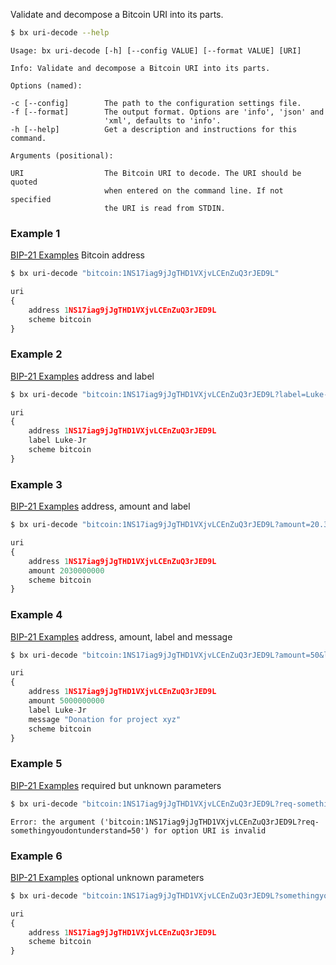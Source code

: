 Validate and decompose a Bitcoin URI into its parts. 
```sh
$ bx uri-decode --help
```
```
Usage: bx uri-decode [-h] [--config VALUE] [--format VALUE] [URI]        

Info: Validate and decompose a Bitcoin URI into its parts.               

Options (named):

-c [--config]        The path to the configuration settings file.        
-f [--format]        The output format. Options are 'info', 'json' and   
                     'xml', defaults to 'info'.                          
-h [--help]          Get a description and instructions for this command.

Arguments (positional):

URI                  The Bitcoin URI to decode. The URI should be quoted 
                     when entered on the command line. If not specified  
                     the URI is read from STDIN.   
```
### Example 1
[BIP-21 Examples](https://github.com/evoskuil/bips/blob/master/bip-0021.mediawiki#Examples) Bitcoin address
```sh
$ bx uri-decode "bitcoin:1NS17iag9jJgTHD1VXjvLCEnZuQ3rJED9L"
```
```js
uri
{
    address 1NS17iag9jJgTHD1VXjvLCEnZuQ3rJED9L
    scheme bitcoin
}
```
### Example 2
[BIP-21 Examples](https://github.com/evoskuil/bips/blob/master/bip-0021.mediawiki#Examples) address and label
```sh
$ bx uri-decode "bitcoin:1NS17iag9jJgTHD1VXjvLCEnZuQ3rJED9L?label=Luke-Jr"
```
```js
uri
{
    address 1NS17iag9jJgTHD1VXjvLCEnZuQ3rJED9L
    label Luke-Jr
    scheme bitcoin
}
```
### Example 3
[BIP-21 Examples](https://github.com/evoskuil/bips/blob/master/bip-0021.mediawiki#Examples) address, amount and label
```sh
$ bx uri-decode "bitcoin:1NS17iag9jJgTHD1VXjvLCEnZuQ3rJED9L?amount=20.3&label=Luke-Jr"
```
```js
uri
{
    address 1NS17iag9jJgTHD1VXjvLCEnZuQ3rJED9L
    amount 2030000000
    scheme bitcoin
}
```
### Example 4
[BIP-21 Examples](https://github.com/evoskuil/bips/blob/master/bip-0021.mediawiki#Examples) address, amount, label and message
```sh
$ bx uri-decode "bitcoin:1NS17iag9jJgTHD1VXjvLCEnZuQ3rJED9L?amount=50&label=Luke-Jr&message=Donation%20for%20project%20xyz"
```
```js
uri
{
    address 1NS17iag9jJgTHD1VXjvLCEnZuQ3rJED9L
    amount 5000000000
    label Luke-Jr
    message "Donation for project xyz"
    scheme bitcoin
}
```
### Example 5
[BIP-21 Examples](https://github.com/evoskuil/bips/blob/master/bip-0021.mediawiki#Examples) required but unknown parameters
```sh
$ bx uri-decode "bitcoin:1NS17iag9jJgTHD1VXjvLCEnZuQ3rJED9L?req-somethingyoudontunderstand=50&req-somethingelseyoudontget=999"
```
```
Error: the argument ('bitcoin:1NS17iag9jJgTHD1VXjvLCEnZuQ3rJED9L?req-somethingyoudontunderstand=50') for option URI is invalid
```
### Example 6
[BIP-21 Examples](https://github.com/evoskuil/bips/blob/master/bip-0021.mediawiki#Examples) optional unknown parameters
```sh
$ bx uri-decode "bitcoin:1NS17iag9jJgTHD1VXjvLCEnZuQ3rJED9L?somethingyoudontunderstand=50&somethingelseyoudontget=999"
```
```js
uri
{
    address 1NS17iag9jJgTHD1VXjvLCEnZuQ3rJED9L
    scheme bitcoin
}
```